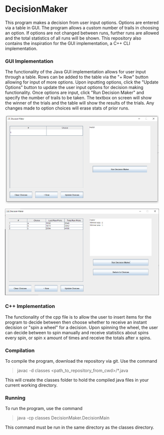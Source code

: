 # DecisionMaker
This program makes a decision from user input options. Options are entered via a table in GUI. The program allows a custom number of trails in choosing an option. If options are not changed between runs, further runs are allowed and the total statistics of all runs will be shown. This repository also contains the inspiration for the GUI implementation, a C++ CLI implementation. 
### GUI Implementation
The functionality of the Java GUI implementation allows for user input through a table. Rows can be added to the table via the "+ Row" button allowing for input of more options. Upon inputting options, click the "Update Options" button to update the user input options for decision making functionality. Once options are input, click "Run Decision Maker" and specify the number of trails to be taken. The textbox on screen will show the winner of the trials and the table will show the results of the trials. Any changes made to option choices will erase stats of prior runs.

![Screen 1](/images/1.png)

![Screen 2](/images/2.png)

### C++ Implementation
The functionality of the cpp file is to allow the user to insert items for the program to decide between then choose whether to receive an instant decision or "spin a wheel" for a decision. Upon spinning the wheel, the user can decide between to spin manually and receive statistics about spins every spin, or spin x amount of times and receive the totals after x spins.
### Compilation
To compile the program, download the repository via git. Use the command
> javac -d classes <path_to_repository_from_cwd>/*.java

This will create the classes folder to hold the compiled java files in your current working directory. 
### Running
To run the program, use the command 
> java -cp classes DecisionMaker.DecisionMain

This command must be run in the same directory as the classes directory.
